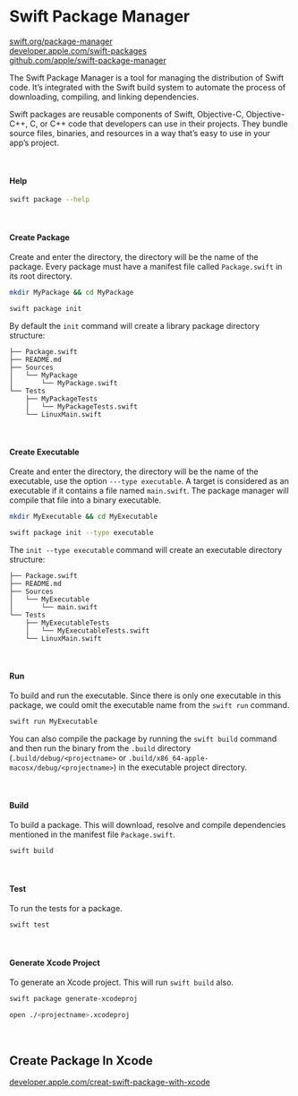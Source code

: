 # Swift Package Manager

[swift.org/package-manager](https://swift.org/package-manager/)  
[developer.apple.com/swift-packages](https://developer.apple.com/documentation/swift_packages)  
[github.com/apple/swift-package-manager](https://github.com/apple/swift-package-manager/blob/main/Documentation/Usage.md)

The Swift Package Manager is a tool for managing the distribution of Swift code. It’s integrated with the Swift build system to automate the process of downloading, compiling, and linking dependencies.

Swift packages are reusable components of Swift, Objective-C, Objective-C++, C, or C++ code that developers can use in their projects. They bundle source files, binaries, and resources in a way that’s easy to use in your app’s project.

<br>

#### Help

``` sh
swift package --help
```

<br>

#### Create Package

Create and enter the directory, the directory will be the name of the package. Every package must have a manifest file called `Package.swift` in its root directory.

``` sh
mkdir MyPackage && cd MyPackage

swift package init
```

By default the `init` command will create a library package directory structure:

``` text
├── Package.swift
├── README.md
├── Sources
│   └── MyPackage
│       └── MyPackage.swift
└── Tests
    ├── MyPackageTests
    │   └── MyPackageTests.swift
    └── LinuxMain.swift
```

<br>

#### Create Executable

Create and enter the directory, the directory will be the name of the executable, use the option `---type executable`. A target is considered as an executable if it contains a file named `main.swift`. The package manager will compile that file into a binary executable. 

``` sh
mkdir MyExecutable && cd MyExecutable

swift package init --type executable
```

The `init --type executable` command will create an executable directory structure:

``` text
├── Package.swift
├── README.md
├── Sources
│   └── MyExecutable
│       └── main.swift
└── Tests
    ├── MyExecutableTests
    │   └── MyExecutableTests.swift
    └── LinuxMain.swift
```

<br>

#### Run

To build and run the executable. Since there is only one executable in this package, we could omit the executable name from the `swift run` command.

``` sh
swift run MyExecutable
```

You can also compile the package by running the `swift build` command and then run the binary from the `.build` directory (`.build/debug/<projectname>` or `.build/x86_64-apple-macosx/debug/<projectname>`) in the executable project directory.

<br>

#### Build

To build a package. This will download, resolve and compile dependencies mentioned in the manifest file `Package.swift`.

``` sh
swift build
```

<br>

#### Test

To run the tests for a package.

``` sh
swift test
```

<br>

#### Generate Xcode Project

To generate an Xcode project. This will run `swift build` also.

``` sh
swift package generate-xcodeproj

open ./<projectname>.xcodeproj
```

<br>

## Create Package In Xcode

[developer.apple.com/creat-swift-package-with-xcode](https://developer.apple.com/documentation/xcode/creating_a_standalone_swift_package_with_xcode)